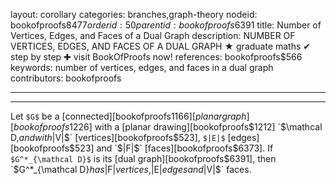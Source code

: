 layout: corollary
categories: branches,graph-theory
nodeid: bookofproofs$8477
orderid: 50
parentid: bookofproofs$6391
title: Number of Vertices, Edges, and Faces of a Dual Graph
description: NUMBER OF VERTICES, EDGES, AND FACES OF A DUAL GRAPH &#9733; graduate maths &#10004; step by step &#10010; visit BookOfProofs now!
references: bookofproofs$566
keywords: number of vertices, edges, and faces in a dual graph
contributors: bookofproofs

---


---

Let `$G$` be a [connected][bookofproofs$1166] [planar graph][bookofproofs$1226] with a [planar drawing][bookofproofs$1212] `$\mathcal D,$` and with `$|V|$` [vertices][bookofproofs$523], `$|E|$` [edges][bookofproofs$523] and `$|F|$` [faces][bookofproofs$6373].
If `$G^*_{\mathcal D}$` is its [dual graph][bookofproofs$6391], then `$G^*_{\mathcal D}$` has `$|F|$` vertices, `$|E|$` edges and `$|V|$` faces.

